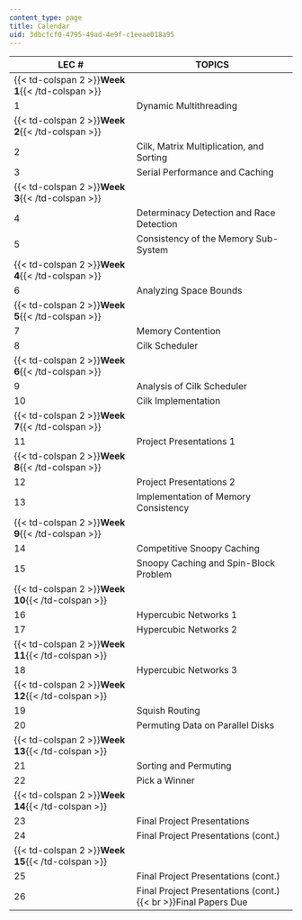 ```yaml
---
content_type: page
title: Calendar
uid: 3dbcfcf0-4795-49ad-4e9f-c1eeae018a95
---
```


| LEC # | TOPICS |
| --- | --- |
| {{< td-colspan 2 >}}**Week 1**{{< /td-colspan >}} ||
| 1 | Dynamic Multithreading |
| {{< td-colspan 2 >}}**Week 2**{{< /td-colspan >}} ||
| 2 | Cilk, Matrix Multiplication, and Sorting |
| 3 | Serial Performance and Caching |
| {{< td-colspan 2 >}}**Week 3**{{< /td-colspan >}} ||
| 4 | Determinacy Detection and Race Detection |
| 5 | Consistency of the Memory Sub-System |
| {{< td-colspan 2 >}}**Week 4**{{< /td-colspan >}} ||
| 6 | Analyzing Space Bounds |
| {{< td-colspan 2 >}}**Week 5**{{< /td-colspan >}} ||
| 7 | Memory Contention |
| 8 | Cilk Scheduler |
| {{< td-colspan 2 >}}**Week 6**{{< /td-colspan >}} ||
| 9 | Analysis of Cilk Scheduler |
| 10 | Cilk Implementation |
| {{< td-colspan 2 >}}**Week 7**{{< /td-colspan >}} ||
| 11 | Project Presentations 1 |
| {{< td-colspan 2 >}}**Week 8**{{< /td-colspan >}} ||
| 12 | Project Presentations 2 |
| 13 | Implementation of Memory Consistency |
| {{< td-colspan 2 >}}**Week 9**{{< /td-colspan >}} ||
| 14 | Competitive Snoopy Caching |
| 15 | Snoopy Caching and Spin-Block Problem |
| {{< td-colspan 2 >}}**Week 10**{{< /td-colspan >}} ||
| 16 | Hypercubic Networks 1 |
| 17 | Hypercubic Networks 2 |
| {{< td-colspan 2 >}}**Week 11**{{< /td-colspan >}} ||
| 18 | Hypercubic Networks 3 |
| {{< td-colspan 2 >}}**Week 12**{{< /td-colspan >}} ||
| 19 | Squish Routing |
| 20 | Permuting Data on Parallel Disks |
| {{< td-colspan 2 >}}**Week 13**{{< /td-colspan >}} ||
| 21 | Sorting and Permuting |
| 22 | Pick a Winner |
| {{< td-colspan 2 >}}**Week 14**{{< /td-colspan >}} ||
| 23 | Final Project Presentations |
| 24 | Final Project Presentations (cont.) |
| {{< td-colspan 2 >}}**Week 15**{{< /td-colspan >}} ||
| 25 | Final Project Presentations (cont.) |
| 26 | Final Project Presentations (cont.)  {{< br >}}Final Papers Due